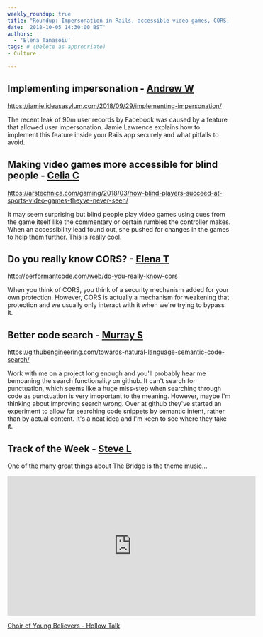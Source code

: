 ```yaml
---
weekly_roundup: true
title: "Roundup: Impersonation in Rails, accessible video games, CORS, semantic intent"
date: '2018-10-05 14:30:00 BST'
authors:
  - 'Elena Tanasoiu'
tags: # (Delete as appropriate)
- Culture

---
```


## Implementing impersonation - [Andrew W](/people#andrew-white)

https://jamie.ideasasylum.com/2018/09/29/implementing-impersonation/

The recent leak of 90m user records by Facebook was caused by a feature that 
allowed user impersonation. Jamie Lawrence explains how to implement this 
feature inside your Rails app securely and what pitfalls to avoid.

## Making video games more accessible for blind people - [Celia C](/people/celia-collins)

https://arstechnica.com/gaming/2018/03/how-blind-players-succeed-at-sports-video-games-theyve-never-seen/

It may seem surprising but blind people play video games using cues from the 
game itself like the commentary or certain rumbles the controller makes. When 
an accessibility lead found out, she pushed for changes in the games to help 
them further. This is really cool.

## Do you really know CORS? - [Elena T](/people/elena-tanasoiu)

http://performantcode.com/web/do-you-really-know-cors

When you think of CORS, you think of a security mechanism added for your own 
protection. However, CORS is actually a mechanism for weakening that protection
and we usually only interact with it when we're trying to bypass it. 

## Better code search - [Murray S](/people#murray-steele)

https://githubengineering.com/towards-natural-language-semantic-code-search/

Work with me on a project long enough and you'll probably hear me bemoaning the
search functionality on github.  It can't search for punctuation, which seems
like a huge miss-step when searching through code as punctuation is very 
imoportant to the meaning.  However, maybe I'm thinking about improving search 
wrong.  Over at github they've started an experiment to allow for searching code
snippets by semantic intent, rather than by actual content.  It's a neat idea 
and I'm keen to see where they take it.

## Track of the Week - [Steve L](/people#steve-lennon)

One of the many great things about The Bridge is the theme music… 

<iframe width="560" height="315" src="https://www.youtube.com/embed/RFQ6XgvX3Qo" frameborder="0" allowfullscreen></iframe>

[Choir of Young Believers - Hollow Talk](https://www.youtube.com/watch?reload=9&v=RFQ6XgvX3Qo)
